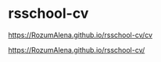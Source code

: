 # rsschool-cv
https://RozumAlena.github.io/rsschool-cv/cv

https://RozumAlena.github.io/rsschool-cv/
